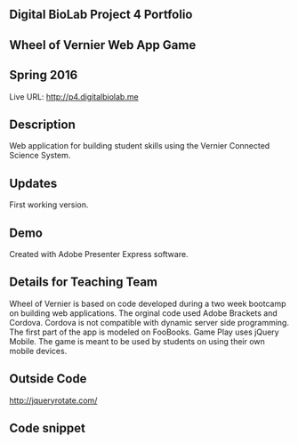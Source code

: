 ## Digital BioLab Project 4 Portfolio
## Wheel of Vernier Web App Game
## Spring 2016

Live URL: <http://p4.digitalbiolab.me>

## Description
Web application for building student skills using the Vernier Connected Science System.

## Updates
First working version.

## Demo

Created with Adobe Presenter Express software.

## Details for Teaching Team
Wheel of Vernier is based on code developed during a two week bootcamp on building web applications. The orginal code used Adobe Brackets and Cordova. Cordova is not compatible with dynamic server side programming. The first part of the app is modeled on FooBooks. Game Play uses jQuery Mobile. The game is meant to be used by students on using their own mobile devices.

## Outside Code
http://jqueryrotate.com/

## Code snippet
